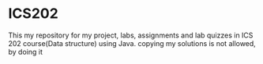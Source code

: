 # ICS202
This my repository for my project, labs, assignments and lab quizzes in ICS 202 course(Data structure) using Java.
copying my solutions is not allowed, by doing it 
